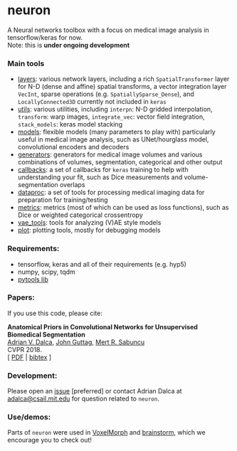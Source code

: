 # neuron
A Neural networks toolbox with a focus on medical image analysis in tensorflow/keras for now.  
Note: this is **under ongoing development**

### Main tools
- [layers](neuron/layers.py): various network layers, including a rich `SpatialTransformer` layer for N-D (dense and affine) spatial transforms, a vector integration layer `VecInt`, sparse operations (e.g. `SpatiallySparse_Dense`), and `LocallyConnected3D` currently not included in `keras`  
- [utils](neuron/utils.py): various utilities, including `interpn`: N-D gridded interpolation, `transform`: warp images, `integrate_vec`: vector field integration, `stack_models`: keras model stacking  
- [models](neuron/models.py): flexible models (many parameters to play with) particularly useful in medical image analysis, such as UNet/hourglass model, convolutional encoders and decoders   
- [generators](neuron/generators.py): generators for medical image volumes and various combinations of volumes, segmentation, categorical and other output  
- [callbacks](neuron/callbacks.py): a set of callbacks for `keras` training to help with understanding your fit, such as Dice measurements and volume-segmentation overlaps  
- [dataproc](neuron/dataproc.py): a set of tools for processing medical imaging data for preparation for training/testing  
- [metrics](neuron/metrics.py): metrics (most of which can be used as loss functions), such as Dice or weighted categorical crossentropy  
- [vae_tools](neuron/vae_tools.py): tools for analyzing (V)AE style models  
- [plot](neuron/plot.py): plotting tools, mostly for debugging models  


### Requirements:
- tensorflow, keras and all of their requirements (e.g. hyp5) 
- numpy, scipy, tqdm  
- [pytools lib](https://github.com/adalca/pytools-lib)
 
### Papers:
If you use this code, please cite:

**Anatomical Priors in Convolutional Networks for Unsupervised Biomedical Segmentation**  
[Adrian V. Dalca](http://adalca.mit.edu), [John Guttag](https://people.csail.mit.edu/guttag/), [Mert R. Sabuncu](http://sabuncu.engineering.cornell.edu/)  
CVPR 2018.  
[ [PDF](http://www.mit.edu/~adalca/files/papers/cvpr2018_priors.pdf) | [bibtex](bibtex.txt) ]

### Development:
Please open an [issue](https://github.com/adalca/neuron/issues) [preferred] or contact Adrian Dalca at adalca@csail.mit.edu for question related to `neuron`.


### Use/demos:
Parts of `neuron` were used in [VoxelMorph](http://voxelmorph.mit.edu) and [brainstorm](https://github.com/xamyzhao/brainstorm/), which we encourage you to check out!